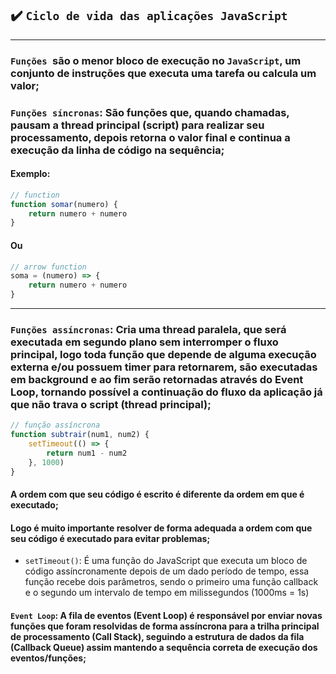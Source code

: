 ## ✔️ `Ciclo de vida das aplicações JavaScript`

___
### `Funções `são o menor bloco de execução no `JavaScript`, um conjunto de instruções que executa uma tarefa ou calcula um valor;
### `Funções síncronas`: São funções que, quando chamadas, pausam a thread principal (script) para realizar seu processamento, depois retorna o valor final e continua a execução da linha de código na sequência;
#### Exemplo:
```javascript
// function
function somar(numero) {
    return numero + numero
}
```
#### Ou
```javascript
// arrow function
soma = (numero) => {
    return numero + numero
}
```
___
### `Funções assíncronas`: Cria uma thread paralela, que será executada em segundo plano sem interromper o fluxo principal, logo toda função que depende de alguma execução externa e/ou possuem timer para retornarem, são executadas em background e ao fim serão retornadas através do Event Loop, tornando possível a continuação do fluxo da aplicação já que não trava o script (thread principal);
```javascript
// função assíncrona
function subtrair(num1, num2) {
    setTimeout(() => {
        return num1 - num2
    }, 1000)    
}
```
#### A ordem com que seu código é escrito é diferente da ordem em que é executado;
#### Logo é muito importante resolver de forma adequada a ordem com que seu código é executado para evitar problemas;
- `setTimeout()`: É uma função do JavaScript que executa um bloco de código assíncronamente depois de um dado período de tempo, essa função recebe dois parâmetros, sendo o primeiro uma função callback e o segundo um intervalo de tempo em milissegundos (1000ms = 1s)
#### `Event Loop`: A fila de eventos (Event Loop) é responsável por enviar novas funções que foram resolvidas de forma assíncrona para a trilha principal de processamento (Call Stack), seguindo a estrutura de dados da fila (Callback Queue) assim mantendo a sequência correta de execução dos eventos/funções;